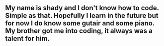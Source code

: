 My name is shady and I don't know how to code. Simple as that.
Hopefully I learn in the future but for now I do know some gutair and some piano.
My brother got me into coding, it always was a talent for him. 
--------------------------------------------------------------
